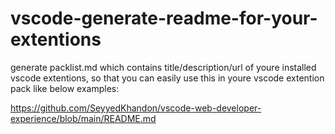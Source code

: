 # vscode-generate-readme-for-your-extentions

 generate packlist.md which contains title/description/url of youre installed vscode extentions, so that you can easily use this in youre vscode extention pack like below examples:

 https://github.com/SeyyedKhandon/vscode-web-developer-experience/blob/main/README.md